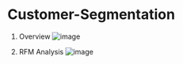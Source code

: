 # Customer-Segmentation


1. Overview
![image](https://github.com/user-attachments/assets/53f95b7c-467b-4192-94b7-df79ab792c19)

2. RFM Analysis
![image](https://github.com/user-attachments/assets/e372bdac-8228-406c-9c4d-d78636237782)
